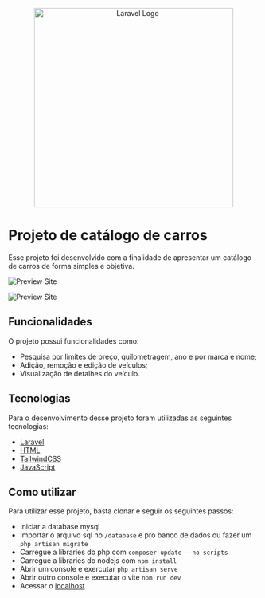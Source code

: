 <p align="center"><a href="https://laravel.com" target="_blank"><img src="https://raw.githubusercontent.com/laravel/art/master/logo-lockup/5%20SVG/2%20CMYK/1%20Full%20Color/laravel-logolockup-cmyk-red.svg" width="400" alt="Laravel Logo"></a></p>



# Projeto de catálogo de carros

Esse projeto foi desenvolvido com a finalidade de apresentar um catálogo de carros de forma simples e objetiva.

![Preview Site](
https://cdn.discordapp.com/attachments/1143058252117053544/1341831060283199598/Captura_de_tela_2025-02-19_145528.png?ex=67b76d0e&is=67b61b8e&hm=cc8e606aab8afd7fd923df31907c1c44c040eae962b2ce413bc46302a71912cf&)

![Preview Site](https://cdn.discordapp.com/attachments/1143058252117053544/1341831687625244742/image.png?ex=67b76da4&is=67b61c24&hm=5ebcc1e9b197acb8dd7a34fbcf80c0e256d5d2f608e971ecaad9250f8d903566&)

## Funcionalidades

O projeto possui funcionalidades como:

- Pesquisa por limites de preço, quilometragem, ano e por marca e nome;
- Adição, remoção e edição de veículos;
- Visualização de detalhes do veículo.

## Tecnologias

Para o desenvolvimento desse projeto foram utilizadas as seguintes tecnologias:

- [Laravel](https://laravel.com/)
- [HTML](https://www.w3.org/TR/html52/)
- [TailwindCSS](https://tailwindcss.com/)
- [JavaScript](https://www.javascript.com/)

## Como utilizar

Para utilizar esse projeto, basta clonar e seguir os seguintes passos:
- Iniciar a database mysql
- Importar o arquivo sql no `/database` e pro banco de dados ou fazer um `php artisan migrate`
- Carregue a libraries do php com `composer update --no-scripts`
- Carregue a libraries do nodejs com `npm install`
- Abrir um console e exercutar `php artisan serve`
- Abrir outro console e executar o vite `npm run dev`
- Acessar o [localhost](http://localhost:8000/)

